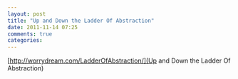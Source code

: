 ```yaml
---
layout: post
title: "Up and Down the Ladder Of Abstraction"
date: 2011-11-14 07:25
comments: true
categories: 
---
```

[http://worrydream.com/LadderOfAbstraction/](Up and Down the Ladder Of Abstraction)

